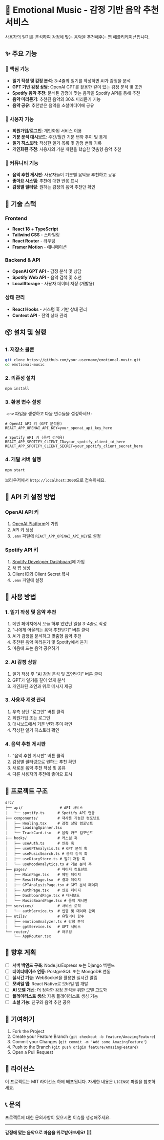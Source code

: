 # 🎵 Emotional Music - 감정 기반 음악 추천 서비스

사용자의 일기를 분석하여 감정에 맞는 음악을 추천해주는 웹 애플리케이션입니다.

## ✨ 주요 기능

### 🎯 핵심 기능
- **일기 작성 및 감정 분석**: 3-4줄의 일기를 작성하면 AI가 감정을 분석
- **GPT 기반 감정 상담**: OpenAI GPT를 활용한 깊이 있는 감정 분석 및 조언
- **Spotify 음악 추천**: 분석된 감정에 맞는 음악을 Spotify API를 통해 추천
- **음악 미리듣기**: 추천된 음악의 30초 미리듣기 기능
- **음악 공유**: 추천받은 음악을 소셜미디어에 공유

### 👤 사용자 기능
- **회원가입/로그인**: 개인화된 서비스 이용
- **기분 분석 대시보드**: 주간/월간 기분 변화 추이 및 통계
- **일기 히스토리**: 작성한 일기 목록 및 감정 변화 기록
- **개인화된 추천**: 사용자의 기분 패턴을 학습한 맞춤형 음악 추천

### 🎵 커뮤니티 기능
- **음악 추천 게시판**: 사용자들이 기분별 음악을 추천하고 공유
- **좋아요 시스템**: 추천에 대한 반응 표시
- **감정별 필터링**: 원하는 감정의 음악 추천만 확인

## 🚀 기술 스택

### Frontend
- **React 18** + **TypeScript**
- **Tailwind CSS** - 스타일링
- **React Router** - 라우팅
- **Framer Motion** - 애니메이션

### Backend & API
- **OpenAI GPT API** - 감정 분석 및 상담
- **Spotify Web API** - 음악 검색 및 추천
- **LocalStorage** - 사용자 데이터 저장 (개발용)

### 상태 관리
- **React Hooks** - 커스텀 훅 기반 상태 관리
- **Context API** - 전역 상태 관리

## 📦 설치 및 실행

### 1. 저장소 클론
```bash
git clone https://github.com/your-username/emotional-music.git
cd emotional-music
```

### 2. 의존성 설치
```bash
npm install
```

### 3. 환경 변수 설정
`.env` 파일을 생성하고 다음 변수들을 설정하세요:

```env
# OpenAI API 키 (GPT 분석용)
REACT_APP_OPENAI_API_KEY=your_openai_api_key_here

# Spotify API 키 (음악 검색용)
REACT_APP_SPOTIFY_CLIENT_ID=your_spotify_client_id_here
REACT_APP_SPOTIFY_CLIENT_SECRET=your_spotify_client_secret_here
```

### 4. 개발 서버 실행
```bash
npm start
```

브라우저에서 `http://localhost:3000`으로 접속하세요.

## 🔧 API 키 설정 방법

### OpenAI API 키
1. [OpenAI Platform](https://platform.openai.com/)에 가입
2. API 키 생성
3. `.env` 파일에 `REACT_APP_OPENAI_API_KEY`로 설정

### Spotify API 키
1. [Spotify Developer Dashboard](https://developer.spotify.com/dashboard)에 가입
2. 새 앱 생성
3. Client ID와 Client Secret 복사
4. `.env` 파일에 설정

## 📱 사용 방법

### 1. 일기 작성 및 음악 추천
1. 메인 페이지에서 오늘 하루 있었던 일을 3-4줄로 작성
2. "나에게 어울리는 음악 추천받기" 버튼 클릭
3. AI가 감정을 분석하고 맞춤형 음악 추천
4. 추천된 음악 미리듣기 및 Spotify에서 듣기
5. 마음에 드는 음악 공유하기

### 2. AI 감정 상담
1. 일기 작성 후 "AI 감정 분석 및 조언받기" 버튼 클릭
2. GPT가 일기를 깊이 있게 분석
3. 개인화된 조언과 위로 메시지 제공

### 3. 사용자 계정 관리
1. 우측 상단 "로그인" 버튼 클릭
2. 회원가입 또는 로그인
3. 대시보드에서 기분 변화 추이 확인
4. 작성한 일기 히스토리 확인

### 4. 음악 추천 게시판
1. "음악 추천 게시판" 버튼 클릭
2. 감정별 필터링으로 원하는 추천 확인
3. 새로운 음악 추천 작성 및 공유
4. 다른 사용자의 추천에 좋아요 표시

## 🎨 프로젝트 구조

```
src/
├── api/                 # API 서비스
│   └── spotify.ts      # Spotify API 연동
├── components/         # 재사용 가능한 컴포넌트
│   ├── Healing.tsx     # 감정 상담 컴포넌트
│   ├── LoadingSpinner.tsx
│   └── TrackCard.tsx   # 음악 카드 컴포넌트
├── hooks/              # 커스텀 훅
│   ├── useAuth.ts      # 인증 훅
│   ├── useGPTAnalysis.ts # GPT 분석 훅
│   ├── useMusicSearch.ts # 음악 검색 훅
│   ├── useDiaryStore.ts # 일기 저장 훅
│   └── useMoodAnalytics.ts # 기분 분석 훅
├── pages/              # 페이지 컴포넌트
│   ├── MainPage.tsx    # 메인 페이지
│   ├── ResultPage.tsx  # 결과 페이지
│   ├── GPTAnalysisPage.tsx # GPT 분석 페이지
│   ├── AuthPage.tsx    # 인증 페이지
│   ├── DashboardPage.tsx # 대시보드
│   └── MusicBoardPage.tsx # 음악 게시판
├── services/           # 서비스 로직
│   └── authService.ts  # 인증 및 데이터 관리
├── utils/              # 유틸리티 함수
│   ├── emotionAnalyzer.ts # 감정 분석
│   └── gptService.ts   # GPT 서비스
└── router/             # 라우팅
    └── AppRouter.tsx
```

## 🔮 향후 계획

- [ ] **서버 백엔드 구축**: Node.js/Express 또는 Django 백엔드
- [ ] **데이터베이스 연동**: PostgreSQL 또는 MongoDB 연동
- [ ] **실시간 기능**: WebSocket을 활용한 실시간 알림
- [ ] **모바일 앱**: React Native로 모바일 앱 개발
- [ ] **AI 모델 개선**: 더 정확한 감정 분석을 위한 모델 고도화
- [ ] **플레이리스트 생성**: 자동 플레이리스트 생성 기능
- [ ] **소셜 기능**: 친구와 음악 추천 공유

## 🤝 기여하기

1. Fork the Project
2. Create your Feature Branch (`git checkout -b feature/AmazingFeature`)
3. Commit your Changes (`git commit -m 'Add some AmazingFeature'`)
4. Push to the Branch (`git push origin feature/AmazingFeature`)
5. Open a Pull Request

## 📄 라이선스

이 프로젝트는 MIT 라이선스 하에 배포됩니다. 자세한 내용은 `LICENSE` 파일을 참조하세요.

## 📞 문의

프로젝트에 대한 문의사항이 있으시면 이슈를 생성해주세요.

---

**감정에 맞는 음악으로 마음을 위로받아보세요! 🎵💙** 